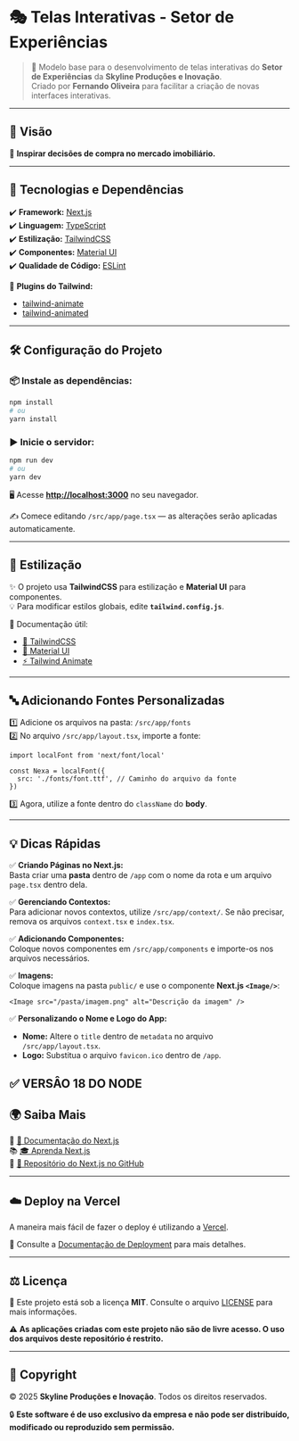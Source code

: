 # 🎭 Telas Interativas - Setor de Experiências

> 📌 Modelo base para o desenvolvimento de telas interativas do **Setor de Experiências** da **Skyline Produções e Inovação**.  
Criado por **Fernando Oliveira** para facilitar a criação de novas interfaces interativas.

---

## 🎯 Visão

🌟 **Inspirar decisões de compra no mercado imobiliário.**  

---

## 🚀 Tecnologias e Dependências

✔️ **Framework:** [Next.js](https://nextjs.org/)  
✔️ **Linguagem:** [TypeScript](https://www.typescriptlang.org/)  
✔️ **Estilização:** [TailwindCSS](https://tailwindcss.com/)  
✔️ **Componentes:** [Material UI](https://mui.com/)  
✔️ **Qualidade de Código:** [ESLint](https://eslint.org/)  

📌 **Plugins do Tailwind:**  
- [tailwind-animate](https://github.com/jamiebuilds/tailwindcss-animate)  
- [tailwind-animated](https://www.tailwindcss-animated.com/)  

---

## 🛠️ Configuração do Projeto

### 📦 Instale as dependências:
```sh
npm install
# ou
yarn install
```

### ▶️ Inicie o servidor:
```sh
npm run dev
# ou
yarn dev
```

🖥️ Acesse **[http://localhost:3000](http://localhost:3000)** no seu navegador.  

✍️ Comece editando `/src/app/page.tsx` — as alterações serão aplicadas automaticamente.  

---

## 🎨 Estilização

✨ O projeto usa **TailwindCSS** para estilização e **Material UI** para componentes.  
💡 Para modificar estilos globais, edite **`tailwind.config.js`**.  

📌 Documentação útil:  
- [📘 TailwindCSS](https://v2.tailwindcss.com/docs)  
- [🎨 Material UI](https://mui.com/)  
- [⚡ Tailwind Animate](https://github.com/jamiebuilds/tailwindcss-animate)  

---

## 🔤 Adicionando Fontes Personalizadas

1️⃣ Adicione os arquivos na pasta: `/src/app/fonts`  
2️⃣ No arquivo `/src/app/layout.tsx`, importe a fonte:  

```tsx
import localFont from 'next/font/local'

const Nexa = localFont({
  src: './fonts/font.ttf', // Caminho do arquivo da fonte
})
```

3️⃣ Agora, utilize a fonte dentro do `className` do **body**.

---

## 💡 Dicas Rápidas

✅ **Criando Páginas no Next.js:**  
Basta criar uma **pasta** dentro de `/app` com o nome da rota e um arquivo `page.tsx` dentro dela.  

✅ **Gerenciando Contextos:**  
Para adicionar novos contextos, utilize `/src/app/context/`. Se não precisar, remova os arquivos `context.tsx` e `index.tsx`.  

✅ **Adicionando Componentes:**  
Coloque novos componentes em `/src/app/components` e importe-os nos arquivos necessários.  

✅ **Imagens:**  
Coloque imagens na pasta `public/` e use o componente **Next.js `<Image/>`**:  
```tsx
<Image src="/pasta/imagem.png" alt="Descrição da imagem" />
```

✅ **Personalizando o Nome e Logo do App:**  
- **Nome:** Altere o `title` dentro de `metadata` no arquivo `/src/app/layout.tsx`.  
- **Logo:** Substitua o arquivo `favicon.ico` dentro de `/app`.  

✅ **VERSÂO 18 DO NODE**  
---

## 🌍 Saiba Mais

📖 [📘 Documentação do Next.js](https://nextjs.org/docs)  
📚 [🎓 Aprenda Next.js](https://nextjs.org/learn)  
🚀 [🔗 Repositório do Next.js no GitHub](https://github.com/vercel/next.js)  

---

## ☁️ Deploy na Vercel

A maneira mais fácil de fazer o deploy é utilizando a [Vercel](https://vercel.com/new?utm_medium=default-template&filter=next.js&utm_source=create-next-app&utm_campaign=create-next-app-readme).  

📖 Consulte a [Documentação de Deployment](https://nextjs.org/docs/app/building-your-application/deploying) para mais detalhes.  

---

## ⚖️ Licença

📜 Este projeto está sob a licença **MIT**. Consulte o arquivo [LICENSE](LICENSE) para mais informações.  

⚠️ **As aplicações criadas com este projeto não são de livre acesso. O uso dos arquivos deste repositório é restrito.**  

---

## 📜 Copyright

© 2025 **Skyline Produções e Inovação**. Todos os direitos reservados.  

🔒 **Este software é de uso exclusivo da empresa e não pode ser distribuído, modificado ou reproduzido sem permissão.**  

